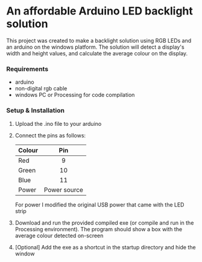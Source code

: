 # An affordable Arduino LED backlight solution

This project was created to make a backlight solution using RGB LEDs and an arduino on the windows platform. The solution will detect a display's width and height values, and calculate the average colour on the display.

### Requirements
- arduino
- non-digital rgb cable
- windows PC or Processing for code compilation

### Setup & Installation

1) Upload the .ino file to your arduino
2) Connect the pins as follows:

    | Colour        | Pin           | 
    | ------------- |:-------------:| 
    | Red      | 9 |
    | Green     | 10      | 
    | Blue | 11      |
    | Power | Power source    |

    For power I modified the original USB power that came with the LED strip


3) Download and run the provided compiled exe (or compile and run in the Processing environment). The program should show a box with the average colour detected on-screen

4) [Optional] Add the exe as a shortcut in the startup directory and hide the window

